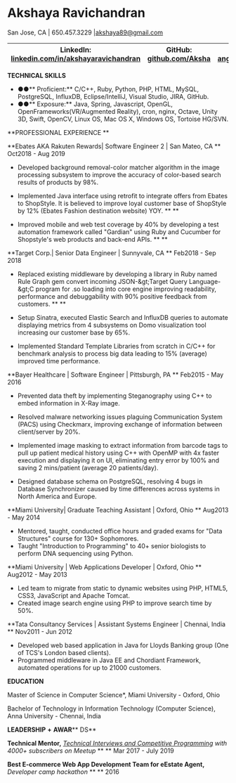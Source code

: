 #   Akshaya Ravichandran

San Jose, CA | 650.457.3229 |akshaya89@gmail.com

| **LinkedIn:** [linkedin.com/in/akshayaravichandran](http://linkedin.com/in/akshayaravichandran) | **GitHub:** [github.com/Aksha](https://github.com/Aksha) | **AngelList:** [angel.co/akshayaravichandran](https://angel.co/akshayaravichandran) |
| --- | --- | --- |

**TECHNICAL SKILLS**

- **●●**** Proficient:** C/C++, Ruby, Python, PHP, HTML, MySQL, PostgreSQL, InfluxDB, Eclipse/IntelliJ, Visual Studio, JIRA, GitHub.
- **●●**** Exposure:**  Java, Spring, Javascript, OpenGL, OpenFrameworks(VR/Augmented Reality), cron, nginx, Octave, Unity 3D, Swift, OpenCV, Linux OS, Mac OS X, Windows OS, Tortoise HG/SVN.

**PROFESSIONAL EXPERIENCE                       **

**Ebates AKA Rakuten Rewards| Software Engineer 2 | San Mateo, CA                                            ** Oct2018 - Aug 2019

- Developed background removal-color matcher algorithm in the image processing subsystem to improve the accuracy of color-based search results of products by 98%.
- Implemented Java interface using retrofit to integrate offers from Ebates to ShopStyle. It is believed to improve loyal customer base of ShopStyle by 12% (Ebates Fashion destination website) YOY. **       **

- Improved mobile and web test coverage by 40% by developing a test automation framework called &quot;Gardian&quot; using Ruby and Cucumber for Shopstyle&#39;s web products and back-end APIs. **       **

**Target Corp.| Senior Data Engineer | Sunnyvale, CA       ** Feb2018 - Sep 2018

- Replaced existing middleware by developing a library in Ruby named Rule Graph gem convert incoming JSON-\&gt;Target Query Language-\&gt;C program for .so loading into core engine improving readability, performance and debuggability with 90% positive feedback from customers. **       **

- Setup Sinatra, executed Elastic Search and InfluxDB queries to automate displaying metrics from 4 subsystems on Domo visualization tool increasing our customer base by 65%.
- Implemented Standard Template Libraries from scratch in C/C++ for benchmark analysis to process big data leading to 15% (average) improved time performance.

**Bayer Healthcare | Software Engineer | Pittsburgh, PA        ** Feb2015 - May 2016

- Prevented data theft by implementing Steganography using C++ to embed information in X-Ray image.

- Resolved malware networking issues plaguing Communication System (PACS) using Checkmarx, improving exchange of information between client/server by  20%.
- Implemented image masking to extract information from barcode tags to pull up patient medical history using C++ with OpenMP with 4x faster execution and displaying it on UI, eliminating entry error by 100% and saving 2 mins/patient (average 20 patients/day).
- Designed database schema on PostgreSQL, resolving 4 bugs in Database Synchronizer caused by time differences across systems in North America and Europe.

**Miami University| Graduate Teaching Assistant | Oxford, Ohio       ** Aug2013 - May 2014

- Mentored, taught, conducted office hours and graded exams for &quot;Data Structures&quot; course for 130+ Sophomores.
- Taught &quot;Introduction to Programming&quot; to 40+ senior biologists to perform DNA sequencing using Python.

**Miami University | Web Applications Developer | Oxford, Ohio       ** Aug2012 - May 2013

- Led team to migrate from static to dynamic websites using PHP, HTML5, CSS3, JavaScript and Apache Tomcat.
- Created image search engine using PHP to improve search time by 50%.

**Tata Consultancy Services | Assistant Systems Engineer | Chennai, India       ** Nov2011 - Jun 2012

- Developed web based application in Java for Lloyds Banking group (One of TCS&#39;s London based clients).
- Programmed middleware in Java EE and Chordiant Framework, automated operations for up to 21000 customers.

**EDUCATION**

Master of Science in Computer Science\*, Miami University - Oxford, Ohio

Bachelor of Technology in Information Technology (Computer Science), Anna University - Chennai, India

**LEADERSHIP**  **+**  **AWAR**** DS**

**Technical Mentor,** [_Technical Interviews and Competitive Programming_](https://www.meetup.com/tech-interviews-and-competitive-programming/members/?op=leaders) _with 4000+ subscribers on Meetup_ **       ** Mar 2017 - July 2019

**Best E-commerce Web App Development Team for eEstate Agent,** _Developer camp hackathon_ **       ** 2016
